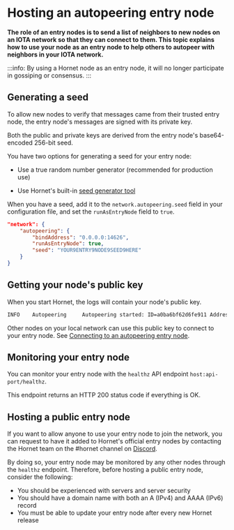 # Hosting an autopeering entry node

**The role of an entry nodes is to send a list of neighbors to new nodes on an IOTA network so that they can connect to them. This topic explains how to use your node as an entry node to help others to autopeer with neighbors in your IOTA network.**

:::info:
By using a Hornet node as an entry node, it will no longer participate in gossiping or consensus.
:::

## Generating a seed

To allow new nodes to verify that messages came from their trusted entry node, the entry node's messages are signed with its private key.

Both the public and private keys are derived from the entry node's base64-encoded 256-bit seed.

You have two options for generating a seed for your entry node:

- Use a true random number generator (recommended for production use)

- Use Hornet's built-in [seed generator tool](https://github.com/gohornet/hornet/wiki/Tools)

When you have a seed, add it to the `network.autopeering.seed` field in your configuration file, and set the `runAsEntryNode` field to `true`.

```json
"network": {
    "autopeering": {
        "bindAddress": "0.0.0.0:14626",
        "runAsEntryNode": true,
        "seed": "YOUR9ENTRY9NODE9SEED9HERE"
    }
}
```

## Getting your node's public key

When you start Hornet, the logs will contain your node's public key.

```bash
INFO    Autopeering     Autopeering started: ID=a0ba6bf62d6fe911 Address=0.0.0.0:14626/udp PublicKey=yt0URaOzv819RIIgSE/NzJBVh8Lgn+tNTekvfB0O/UE=
```

Other nodes on your local network can use this public key to connect to your entry node. See [Connecting to an autopeering entry node](../guides/connecting-to-entry.md).

## Monitoring your entry node

You can monitor your entry node with the `healthz` API endpoint `host:api-port/healthz`.

This endpoint returns an HTTP 200 status code if everything is OK.

## Hosting a public entry node

If you want to allow anyone to use your entry node to join the network, you can request to have it added to Hornet's official entry nodes by contacting the Hornet team on the #hornet channel on [Discord](https://discord.iota.org/).

By doing so, your entry node may be monitored by any other nodes through the `healthz` endpoint. Therefore, before hosting a public entry node, consider the following:

- You should be experienced with servers and server security
- You should have a domain name with both an A (IPv4) and AAAA (IPv6) record
- You must be able to update your entry node after every new Hornet release